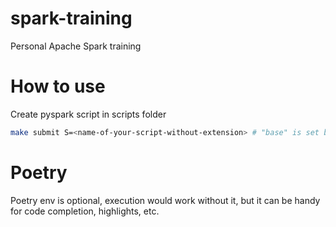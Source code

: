 # spark-training
Personal Apache Spark training

# How to use
Create pyspark script in scripts folder
```bash
make submit S=<name-of-your-script-without-extension> # "base" is set by default
```

# Poetry
Poetry env is optional, execution would work without it, but it can be handy for code completion, highlights, etc.  
